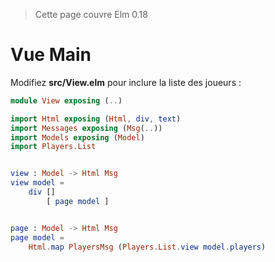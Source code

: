 > Cette page couvre Elm 0.18

# Vue Main

Modifiez __src/View.elm__ pour inclure la liste des joueurs :

```elm
module View exposing (..)

import Html exposing (Html, div, text)
import Messages exposing (Msg(..))
import Models exposing (Model)
import Players.List


view : Model -> Html Msg
view model =
    div []
        [ page model ]


page : Model -> Html Msg
page model =
    Html.map PlayersMsg (Players.List.view model.players)
```
